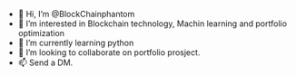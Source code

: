 - 👋 Hi, I’m @BlockChainphantom
- 👀 I’m interested in Blockchain technology, Machin learning and portfolio optimization
- 🌱 I’m currently learning python
- 💞️ I’m looking to collaborate on portfolio prosject.
- 📫 Send a DM.

<!---
BlockChainphantom/BlockChainphantom is a ✨ special ✨ repository because its `README.md` (this file) appears on your GitHub profile.
You can click the Preview link to take a look at your changes.
--->

